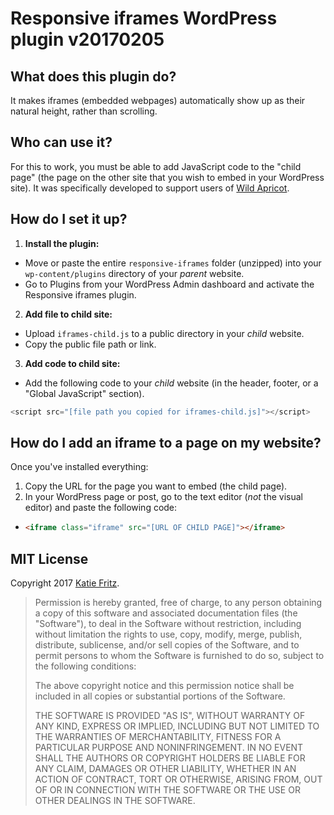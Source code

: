 # Responsive iframes WordPress plugin v20170205

## What does this plugin do?
It makes iframes (embedded webpages) automatically show up as their natural height, rather than scrolling.

## Who can use it?
For this to work, you must be able to add JavaScript code to the "child page" (the page on the other site that you wish to embed in your WordPress site). It was specifically developed to support users of [Wild Apricot](https://wildapricot.com).

## How do I set it up?
1. **Install the plugin:**
  - Move or paste the entire `responsive-iframes` folder (unzipped) into your `wp-content/plugins` directory of your _parent_ website.
  - Go to Plugins from your WordPress Admin dashboard and activate the Responsive iframes plugin.
2. **Add file to child site:**
  - Upload `iframes-child.js` to a public directory in your _child_ website.
  - Copy the public file path or link.
3. **Add code to child site:**
  - Add the following code to your _child_ website (in the header, footer, or a "Global JavaScript" section).
  ```js
  <script src="[file path you copied for iframes-child.js]"></script>
  ```

## How do I add an iframe to a page on my website?
Once you've installed everything:

1. Copy the URL for the page you want to embed (the child page).
2. In your WordPress page or post, go to the text editor (_not_ the visual editor) and paste the following code:
  - ```html
    <iframe class="iframe" src="[URL OF CHILD PAGE]"></iframe>
    ```

## MIT License
Copyright 2017 [Katie Fritz](http://katiemfritz.com).

>Permission is hereby granted, free of charge, to any person obtaining a copy of this software and associated documentation files (the "Software"), to deal in the Software without restriction, including without limitation the rights to use, copy, modify, merge, publish, distribute, sublicense, and/or sell copies of the Software, and to permit persons to whom the Software is furnished to do so, subject to the following conditions:
>
>The above copyright notice and this permission notice shall be included in all copies or substantial portions of the Software.
>
>THE SOFTWARE IS PROVIDED "AS IS", WITHOUT WARRANTY OF ANY KIND, EXPRESS OR IMPLIED, INCLUDING BUT NOT LIMITED TO THE WARRANTIES OF MERCHANTABILITY, FITNESS FOR A PARTICULAR PURPOSE AND NONINFRINGEMENT. IN NO EVENT SHALL THE AUTHORS OR COPYRIGHT HOLDERS BE LIABLE FOR ANY CLAIM, DAMAGES OR OTHER LIABILITY, WHETHER IN AN ACTION OF CONTRACT, TORT OR OTHERWISE, ARISING FROM, OUT OF OR IN CONNECTION WITH THE SOFTWARE OR THE USE OR OTHER DEALINGS IN THE SOFTWARE.
